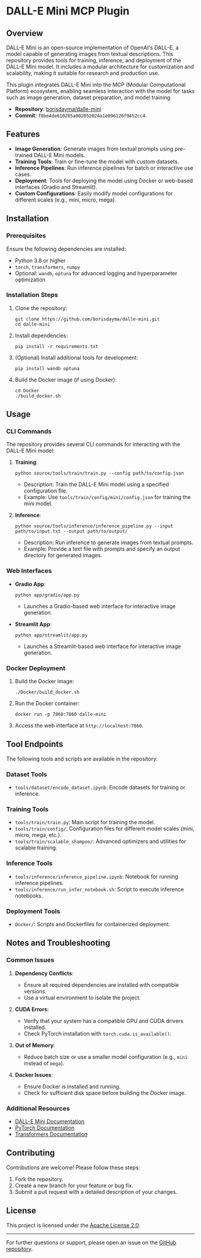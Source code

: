 # DALL-E Mini MCP Plugin

## Overview

DALL-E Mini is an open-source implementation of OpenAI's DALL-E, a model capable of generating images from textual descriptions. This repository provides tools for training, inference, and deployment of the DALL-E Mini model. It includes a modular architecture for customization and scalability, making it suitable for research and production use.

This plugin integrates DALL-E Mini into the MCP (Modular Computational Platform) ecosystem, enabling seamless interaction with the model for tasks such as image generation, dataset preparation, and model training.

- **Repository**: [borisdayma/dalle-mini](https://github.com/borisdayma/dalle-mini)
- **Commit**: `f0be4de610285a002052024a1e096126f9452cc4`

## Features

- **Image Generation**: Generate images from textual prompts using pre-trained DALL-E Mini models.
- **Training Tools**: Train or fine-tune the model with custom datasets.
- **Inference Pipelines**: Run inference pipelines for batch or interactive use cases.
- **Deployment**: Tools for deploying the model using Docker or web-based interfaces (Gradio and Streamlit).
- **Custom Configurations**: Easily modify model configurations for different scales (e.g., mini, micro, mega).

## Installation

### Prerequisites

Ensure the following dependencies are installed:

- Python 3.8 or higher
- `torch`, `transformers`, `numpy`
- Optional: `wandb`, `optuna` for advanced logging and hyperparameter optimization

### Installation Steps

1. Clone the repository:
   ```
   git clone https://github.com/borisdayma/dalle-mini.git
   cd dalle-mini
   ```

2. Install dependencies:
   ```
   pip install -r requirements.txt
   ```

3. (Optional) Install additional tools for development:
   ```
   pip install wandb optuna
   ```

4. Build the Docker image (if using Docker):
   ```
   cd Docker
   ./build_docker.sh
   ```

## Usage

### CLI Commands

The repository provides several CLI commands for interacting with the DALL-E Mini model:

1. **Training**:
   ```
   python source/tools/train/train.py --config path/to/config.json
   ```
   - Description: Train the DALL-E Mini model using a specified configuration file.
   - Example: Use `tools/train/config/mini/config.json` for training the mini model.

2. **Inference**:
   ```
   python source/tools/inference/inference_pipeline.py --input path/to/input.txt --output path/to/output/
   ```
   - Description: Run inference to generate images from textual prompts.
   - Example: Provide a text file with prompts and specify an output directory for generated images.

### Web Interfaces

- **Gradio App**:
  ```
  python app/gradio/app.py
  ```
  - Launches a Gradio-based web interface for interactive image generation.

- **Streamlit App**:
  ```
  python app/streamlit/app.py
  ```
  - Launches a Streamlit-based web interface for interactive image generation.

### Docker Deployment

1. Build the Docker image:
   ```
   ./Docker/build_docker.sh
   ```

2. Run the Docker container:
   ```
   docker run -p 7860:7860 dalle-mini
   ```

3. Access the web interface at `http://localhost:7860`.

## Tool Endpoints

The following tools and scripts are available in the repository:

### Dataset Tools
- `tools/dataset/encode_dataset.ipynb`: Encode datasets for training or inference.

### Training Tools
- `tools/train/train.py`: Main script for training the model.
- `tools/train/config/`: Configuration files for different model scales (mini, micro, mega, etc.).
- `tools/train/scalable_shampoo/`: Advanced optimizers and utilities for scalable training.

### Inference Tools
- `tools/inference/inference_pipeline.ipynb`: Notebook for running inference pipelines.
- `tools/inference/run_infer_notebook.sh`: Script to execute inference notebooks.

### Deployment Tools
- `Docker/`: Scripts and Dockerfiles for containerized deployment.

## Notes and Troubleshooting

### Common Issues

1. **Dependency Conflicts**:
   - Ensure all required dependencies are installed with compatible versions.
   - Use a virtual environment to isolate the project.

2. **CUDA Errors**:
   - Verify that your system has a compatible GPU and CUDA drivers installed.
   - Check PyTorch installation with `torch.cuda.is_available()`.

3. **Out of Memory**:
   - Reduce batch size or use a smaller model configuration (e.g., `mini` instead of `mega`).

4. **Docker Issues**:
   - Ensure Docker is installed and running.
   - Check for sufficient disk space before building the Docker image.

### Additional Resources

- [DALL-E Mini Documentation](https://github.com/borisdayma/dalle-mini)
- [PyTorch Documentation](https://pytorch.org/docs/)
- [Transformers Documentation](https://huggingface.co/docs/transformers/)

## Contributing

Contributions are welcome! Please follow these steps:

1. Fork the repository.
2. Create a new branch for your feature or bug fix.
3. Submit a pull request with a detailed description of your changes.

## License

This project is licensed under the [Apache License 2.0](LICENSE).

---

For further questions or support, please open an issue on the [GitHub repository](https://github.com/borisdayma/dalle-mini/issues).